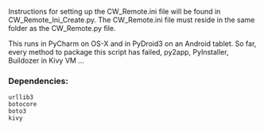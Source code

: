 Instructions for setting up the CW_Remote.ini file will be found in CW_Remote_Ini_Create.py. The CW_Remote.ini file must reside in the same folder as the CW_Remote.py file.

This runs in PyCharm on OS-X and in PyDroid3 on an Android tablet. So far, every method to package this script has failed, py2app, PyInstaller, Buildozer in Kivy VM ...

### Dependencies: ###
```
urllib3
botocore
boto3
kivy
```
